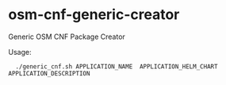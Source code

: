 # osm-cnf-generic-creator

Generic OSM CNF Package Creator

Usage:

      ./generic_cnf.sh APPLICATION_NAME  APPLICATION_HELM_CHART  APPLICATION_DESCRIPTION
